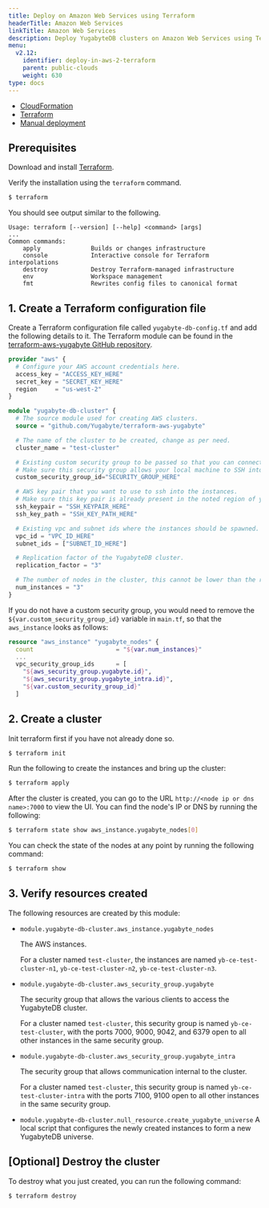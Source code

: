 ```yaml
---
title: Deploy on Amazon Web Services using Terraform
headerTitle: Amazon Web Services
linkTitle: Amazon Web Services
description: Deploy YugabyteDB clusters on Amazon Web Services using Terraform.
menu:
  v2.12:
    identifier: deploy-in-aws-2-terraform
    parent: public-clouds
    weight: 630
type: docs
---
```


<ul class="nav nav-tabs-alt nav-tabs-yb">
  <li >
    <a href="../cloudformation/" class="nav-link">
      <i class="icon-shell"></i>
      CloudFormation
    </a>
  </li>
  <li >
    <a href="../terraform/" class="nav-link active">
      <i class="icon-shell"></i>
      Terraform
    </a>
  </li>
  <li>
    <a href="../manual-deployment/" class="nav-link">
      <i class="icon-shell"></i>
      Manual deployment
    </a>
  </li>
</ul>

## Prerequisites

Download and install [Terraform](https://www.terraform.io/downloads.html).

Verify the installation using the `terraform` command.

```sh
$ terraform
```

You should see output similar to the following.

```output
Usage: terraform [--version] [--help] <command> [args]
...
Common commands:
    apply              Builds or changes infrastructure
    console            Interactive console for Terraform interpolations
    destroy            Destroy Terraform-managed infrastructure
    env                Workspace management
    fmt                Rewrites config files to canonical format
```

## 1. Create a Terraform configuration file

Create a Terraform configuration file called `yugabyte-db-config.tf` and add the following details to it. The Terraform module can be found in the [terraform-aws-yugabyte GitHub repository](https://github.com/yugabyte/terraform-aws-yugabyte).

```terraform
provider "aws" {
  # Configure your AWS account credentials here.
  access_key = "ACCESS_KEY_HERE"
  secret_key = "SECRET_KEY_HERE"
  region     = "us-west-2"
}

module "yugabyte-db-cluster" {
  # The source module used for creating AWS clusters.
  source = "github.com/Yugabyte/terraform-aws-yugabyte"

  # The name of the cluster to be created, change as per need.
  cluster_name = "test-cluster"

  # Existing custom security group to be passed so that you can connect to the instances.
  # Make sure this security group allows your local machine to SSH into these instances.
  custom_security_group_id="SECURITY_GROUP_HERE"

  # AWS key pair that you want to use to ssh into the instances.
  # Make sure this key pair is already present in the noted region of your account.
  ssh_keypair = "SSH_KEYPAIR_HERE"
  ssh_key_path = "SSH_KEY_PATH_HERE"

  # Existing vpc and subnet ids where the instances should be spawned.
  vpc_id = "VPC_ID_HERE"
  subnet_ids = ["SUBNET_ID_HERE"]

  # Replication factor of the YugabyteDB cluster.
  replication_factor = "3"

  # The number of nodes in the cluster, this cannot be lower than the replication factor.
  num_instances = "3"
}
```

If you do not have a custom security group, you would need to remove the `${var.custom_security_group_id}` variable in `main.tf`, so that the `aws_instance` looks as follows:

```terraform
resource "aws_instance" "yugabyte_nodes" {
  count                       = "${var.num_instances}"
  ...
  vpc_security_group_ids      = [
    "${aws_security_group.yugabyte.id}",
    "${aws_security_group.yugabyte_intra.id}",
    "${var.custom_security_group_id}"
  ]
```

## 2. Create a cluster

Init terraform first if you have not already done so.

```sh
$ terraform init
```

Run the following to create the instances and bring up the cluster:

```sh
$ terraform apply
```

After the cluster is created, you can go to the URL `http://<node ip or dns name>:7000` to view the UI. You can find the node's IP or DNS by running the following:

```sh
$ terraform state show aws_instance.yugabyte_nodes[0]
```

You can check the state of the nodes at any point by running the following command:

```sh
$ terraform show
```

## 3. Verify resources created

The following resources are created by this module:

- `module.yugabyte-db-cluster.aws_instance.yugabyte_nodes`

    The AWS instances.

    For a cluster named `test-cluster`, the instances are named `yb-ce-test-cluster-n1`, `yb-ce-test-cluster-n2`, `yb-ce-test-cluster-n3`.

- `module.yugabyte-db-cluster.aws_security_group.yugabyte`

    The security group that allows the various clients to access the YugabyteDB cluster.

    For a cluster named `test-cluster`, this security group is named `yb-ce-test-cluster`, with the ports 7000, 9000, 9042, and 6379 open to all other instances in the same security group.

- `module.yugabyte-db-cluster.aws_security_group.yugabyte_intra`

    The security group that allows communication internal to the cluster.

    For a cluster named `test-cluster`, this security group is named `yb-ce-test-cluster-intra` with the ports 7100, 9100 open to all other instances in the same security group.

- `module.yugabyte-db-cluster.null_resource.create_yugabyte_universe` A local script that configures the newly created instances to form a new YugabyteDB universe.

## [Optional] Destroy the cluster

To destroy what you just created, you can run the following command:

```sh
$ terraform destroy
```
